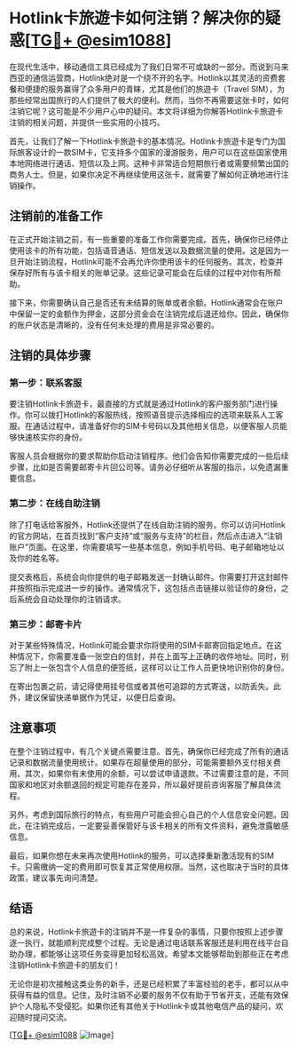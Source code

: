# Hotlink卡旅遊卡如何注销？解决你的疑惑[[TG💪+ @esim1088](https://t.me/s/esim1088)]

在现代生活中，移动通信工具已经成为了我们日常不可或缺的一部分。而说到马来西亚的通信运营商，Hotlink绝对是一个绕不开的名字。Hotlink以其灵活的资费套餐和便捷的服务赢得了众多用户的青睐，尤其是他们的旅遊卡（Travel SIM），为那些经常出国旅行的人们提供了极大的便利。然而，当你不再需要这张卡时，如何注销它呢？这可能是不少用户心中的疑问。本文将详细为你解答Hotlink卡旅遊卡注销的相关问题，并提供一些实用的小技巧。

首先，让我们了解一下Hotlink卡旅遊卡的基本情况。Hotlink卡旅遊卡是专门为国际旅客设计的一款SIM卡，它支持多个国家的漫游服务，用户可以在这些国家使用本地网络进行通话、短信以及上网。这种卡非常适合短期旅行者或需要频繁出国的商务人士。但是，如果你决定不再继续使用这张卡，就需要了解如何正确地进行注销操作。

## 注销前的准备工作

在正式开始注销之前，有一些重要的准备工作你需要完成。首先，确保你已经停止使用该卡的所有功能，包括语音通话、短信发送以及数据流量的使用。这是因为一旦开始注销流程，Hotlink可能不会再允许你使用该卡的任何服务。其次，检查并保存好所有与该卡相关的账单记录。这些记录可能会在后续的过程中对你有所帮助。

接下来，你需要确认自己是否还有未结算的账单或者余额。Hotlink通常会在账户中保留一定的金额作为押金，这部分资金会在注销完成后退还给你。因此，确保你的账户状态是清晰的，没有任何未处理的费用是非常必要的。

## 注销的具体步骤

### 第一步：联系客服

要注销Hotlink卡旅遊卡，最直接的方式就是通过Hotlink的客户服务部门进行操作。你可以拨打Hotlink的客服热线，按照语音提示选择相应的选项来联系人工客服。在通话过程中，请准备好你的SIM卡号码以及其他相关信息，以便客服人员能够快速核实你的身份。

客服人员会根据你的要求帮助你启动注销程序。他们会告知你需要完成的一些后续步骤，比如是否需要邮寄卡片回公司等。请务必仔细听从客服的指示，以免遗漏重要信息。

### 第二步：在线自助注销

除了打电话给客服外，Hotlink还提供了在线自助注销的服务。你可以访问Hotlink的官方网站，在首页找到“客户支持”或“服务与支持”的栏目，然后点击进入“注销账户”页面。在这里，你需要填写一些基本信息，例如手机号码、电子邮箱地址以及你的姓名等。

提交表格后，系统会向你提供的电子邮箱发送一封确认邮件。你需要打开这封邮件并按照指示完成进一步的操作。通常情况下，这包括点击链接以验证你的身份，之后系统会自动处理你的注销请求。

### 第三步：邮寄卡片

对于某些特殊情况，Hotlink可能会要求你将使用的SIM卡邮寄回指定地点。在这种情况下，你需要准备一张空白的信封，并在上面写上正确的收件地址。同时，别忘了附上一张包含个人信息的便签纸，这样可以让工作人员更快地识别你的身份。

在寄出包裹之前，请记得使用挂号信或者其他可追踪的方式寄送，以防丢失。此外，建议保留快递单据作为凭证，以便日后查询。

## 注意事项

在整个注销过程中，有几个关键点需要注意。首先，确保你已经完成了所有的通话记录和数据流量使用统计。如果存在超量使用的部分，可能需要额外支付相关费用。其次，如果你有未使用的余额，可以尝试申请退款。不过需要注意的是，不同国家和地区对余额退回的规定可能存在差异，所以最好提前咨询客服了解具体流程。

另外，考虑到国际旅行的特点，有些用户可能会担心自己的个人信息安全问题。因此，在注销完成后，一定要妥善保管好与该卡相关的所有文件资料，避免泄露敏感信息。

最后，如果你想在未来再次使用Hotlink的服务，可以选择重新激活现有的SIM卡。只需缴纳一定的费用即可恢复其正常使用权限。当然，这也取决于当时的具体政策，建议事先询问清楚。

## 结语

总的来说，Hotlink卡旅遊卡的注销并不是一件复杂的事情，只要你按照上述步骤逐一执行，就能顺利完成整个过程。无论是通过电话联系客服还是利用在线平台自助办理，都能够让这项任务变得更加轻松高效。希望本文能够帮助到那些正在考虑注销Hotlink卡旅遊卡的朋友们！

无论你是初次接触这类业务的新手，还是已经积累了丰富经验的老手，都可以从中获得有益的信息。记住，及时注销不必要的服务不仅有助于节省开支，还能有效保护个人隐私不受侵犯。如果你还有其他关于Hotlink卡或其他电信产品的疑问，欢迎随时提问交流。

[[TG💪+ @esim1088](https://t.me/s/esim1088) ![Image](https://i.postimg.cc/4NQfJmqS/Snipaste-2025-05-13-00-14-12.png)]